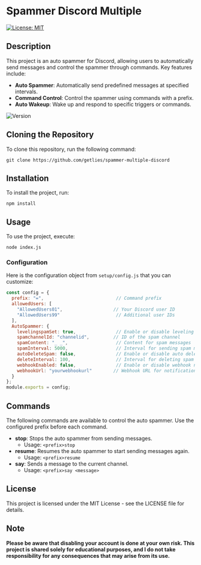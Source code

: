 # Spammer Discord Multiple 
[![License: MIT](https://img.shields.io/badge/License-MIT-yellow.svg)](LICENSE)  <!-- Badge for license -->

## Description
This project is an auto spammer for Discord, allowing users to automatically send messages and control the spammer through commands. Key features include:

- **Auto Spammer**: Automatically send predefined messages at specified intervals.
- **Command Control**: Control the spammer using commands with a prefix.
- **Auto Wakeup**: Wake up and respond to specific triggers or commands.

![Version](https://img.shields.io/badge/version-1.0.0-blue.svg)  <!-- Badge for version -->

## Cloning the Repository
To clone this repository, run the following command:
```
git clone https://github.com/getlies/spammer-multiple-discord
```

## Installation
To install the project, run:
```
npm install
```

## Usage
To use the project, execute:
```
node index.js
```

### Configuration
Here is the configuration object from `setup/config.js` that you can customize:

```javascript
const config = {
  prefix: "=",                           // Command prefix
  allowedUsers: [
    "AllowedUsers01",                   // Your Discord user ID 
    "AllowedUsers99"                     // Additional user IDs
  ],
  AutoSpammer: {
    levelingspamSet: true,               // Enable or disable leveling spam
    spamchannelId: "channelid",         // ID of the spam channel
    spamContent: "_ _",                  // Content for spam messages 
    spamInterval: 5000,                  // Interval for sending spam messages (in milliseconds)
    autoDeleteSpam: false,               // Enable or disable auto deletion of spam messages
    deleteInterval: 100,                 // Interval for deleting spam messages (in milliseconds)
    webhookEnabled: false,               // Enable or disable webhook notifications
    webhookUrl: "yourwebhookurl"        // Webhook URL for notifications
  }
};
module.exports = config;
```

## Commands
The following commands are available to control the auto spammer. Use the configured prefix before each command.

- **stop**: Stops the auto spammer from sending messages.
  - Usage: `<prefix>stop`
- **resume**: Resumes the auto spammer to start sending messages again.
  - Usage: `<prefix>resume`
- **say**: Sends a message to the current channel.
  - Usage: `<prefix>say <message>`

## License
This project is licensed under the MIT License - see the LICENSE file for details.

## Note
**Please be aware that disabling your account is done at your own risk. This project is shared solely for educational purposes, and I do not take responsibility for any consequences that may arise from its use.**
